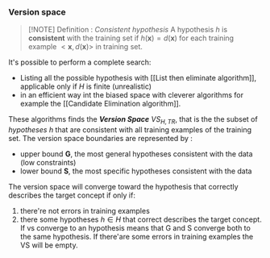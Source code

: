 ### Version space
> [!NOTE] Definition : *Consistent hypothesis* 
> A hypothesis $h$ is **consistent** with the training set if $h(\mathbf{x})=d(\mathbf{x})$ for each training example $<\mathbf{x},d(\mathbf{x})>$ in training set.

It's possible to perform a complete search:
- Listing all the possible hypothesis with [[List then eliminate algorithm]], applicable only if $H$ is finite (unrealistic)
- in an efficient way int the biased space with cleverer algorithms for example the [[Candidate Elimination algorithm]].


These algorithms finds the ***Version Space*** $VS_{H,TR}$, that is the the subset of *hypotheses* $h$ that are consistent with all training examples of the training set. 
The version space boundaries are represented by :
- upper bound **G**, the most general hypotheses consistent with the data (low constraints)
- lower bound **S**, the most specific hypotheses consistent with the data

The version space will converge toward the hypothesis that correctly describes the target concept if only if:
1. there're not errors in training examples
2. there some hypotheses $h\in H$ that correct describes the target concept.
If vs converge to an hypothesis means that G and S converge both to the same hypothesis.
If there'are some errors in training examples the VS will be empty.
